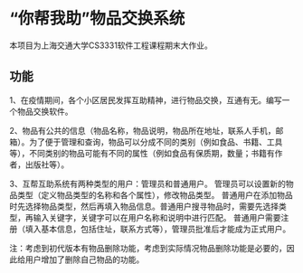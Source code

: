 # “你帮我助”物品交换系统

本项目为上海交通大学CS3331软件工程课程期末大作业。

## 功能

1、在疫情期间，各个小区居民发挥互助精神，进行物品交换，互通有无。编写一个物品交换软件。

2、物品有公共的信息（物品名称，物品说明，物品所在地址，联系人手机，邮箱）。为了便于管理和查询，物品可以分成不同的类别（例如食品、书籍、工具等），不同类别的物品可能有不同的属性（例如食品有保质期，数量；书籍有作者，出版社等）。

3、互帮互助系统有两种类型的用户：管理员和普通用户。
管理员可以设置新的物品类型（定义物品类型的名称和各个属性），修改物品类型。
普通用户在添加物品时先选择物品类型，然后再填入物品信息。普通用户搜寻物品时，需要先选择类型，再输入关键字，关键字可以在用户名称和说明中进行匹配。
普通用户需要注册（填入基本信息，包括住址，联系方式等），管理员批准后才能成为正式用户。

注：考虑到初代版本有物品删除功能，考虑到实际情况物品删除功能是必要的，因此给用户增加了删除自己物品的功能。
